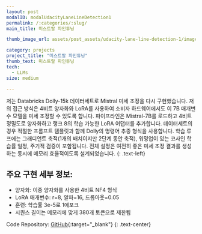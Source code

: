 ```yaml
---
layout: post
modalID: modalUdacityLaneLineDetection1
permalink: /:categories/:slug/
main_title: 미스트랄 파인튜닝

thumb_image_url: assets/post_assets/udacity-lane-line-detection-1/images/original/mistral_demo.png

category: projects
project_title: "미스트랄 파인튜닝"
thumb_text: 미스트랄 파인튜닝
tech:
  - LLMs
size: medium

---
```


<div class="post-content-markdown">


저는 Databricks Dolly-15k 데이터세트로 Mistral 미세 조정을 다시 구현했습니다. 저의 접근 방식은 4비트 양자화와 LoRA를 사용하여 소비자 하드웨어에서도 이 7B 매개변수 모델을 미세 조정할 수 있도록 합니다.
파이프라인은 Mistral-7B를 로드하고 4비트 정밀도로 양자화하고 랭크 8의 학습 가능한 LoRA 어댑터를 추가합니다. 데이터세트의 경우 적절한 프롬프트 템플릿과 함께 Dolly의 명령어 추종 형식을 사용합니다.
학습 루프에는 그래디언트 축적(1개의 배치이지만 2단계 동안 축적), 워밍업이 있는 코사인 학습률 일정, 주기적 검증이 포함됩니다. 전체 설정은 여전히 ​​좋은 미세 조정 결과를 생성하는 동시에 메모리 효율적이도록 설계되었습니다.
{: .text-left}

## 주요 구현 세부 정보:

* 양자화: 이중 양자화를 사용한 4비트 NF4 형식
* LoRA 매개변수: r=8, 알파=16, 드롭아웃=0.05
* 훈련: 학습률 3e-5로 1에포크
* 시퀀스 길이는 메모리에 맞게 380개 토큰으로 제한됨

Code Repository: [GitHub](https://github.com/Harry-KIT){:target="_blank"}
{: .text-center}

</div>
